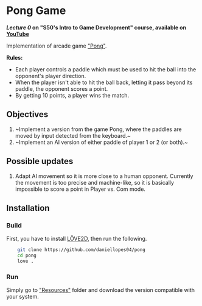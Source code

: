 # Pong Game
***Lecture 0* on "S50's Intro to Game Development" course, available on [YouTube](https://www.youtube.com/playlist?list=PLWKjhJtqVAbluXJKKbCIb4xd7fcRkpzoz)**
    
Implementation of arcade game ["Pong"](https://pt.wikipedia.org/wiki/Pong).

**Rules:**
- Each player controls a paddle which must be used to hit the ball into the opponent's 
player direction.
- When the player isn't able to hit the ball back, letting it pass beyond its paddle, the 
opponent scores a point.
- By getting 10 points, a player wins the match.

## Objectives

1. ~Implement a version from the game Pong, where the paddles are moved by input detected from the keyboard.~
2. ~Implement an AI version of either paddle of player 1 or 2 (or both).~

## Possible updates

1. Adapt AI movement so it is more close to a human opponent. Currently the movement is too precise and machine-like, so it is basically impossible to score a point in Player vs. Com mode.

## Installation

### Build

First, you have to install [LÖVE2D](https://love2d.org/), then run the following.

```bash
    git clone https://github.com/daniellopes04/pong
    cd pong
    love .
```

### Run

Simply go to ["Resources"](https://github.com/daniellopes04/pong/tree/main/resources) folder and download the version compatible with your system.
